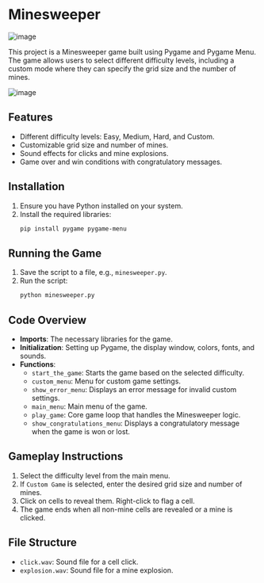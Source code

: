# Minesweeper

![image](https://github.com/01cheese/minesweeper/assets/115219323/273c50f3-8290-4585-941f-5f725613e737)


This project is a Minesweeper game built using Pygame and Pygame Menu. The game allows users to select different difficulty levels, including a custom mode where they can specify the grid size and the number of mines.


![image](https://github.com/01cheese/minesweeper/assets/115219323/d903b451-0d5b-424a-b71d-b1016e9a5e73)


## Features

- Different difficulty levels: Easy, Medium, Hard, and Custom.
- Customizable grid size and number of mines.
- Sound effects for clicks and mine explosions.
- Game over and win conditions with congratulatory messages.

## Installation

1. Ensure you have Python installed on your system.
2. Install the required libraries:
    ```bash
    pip install pygame pygame-menu
    ```

## Running the Game

1. Save the script to a file, e.g., `minesweeper.py`.
2. Run the script:
    ```bash
    python minesweeper.py
    ```

## Code Overview

- **Imports**: The necessary libraries for the game.
- **Initialization**: Setting up Pygame, the display window, colors, fonts, and sounds.
- **Functions**:
  - `start_the_game`: Starts the game based on the selected difficulty.
  - `custom_menu`: Menu for custom game settings.
  - `show_error_menu`: Displays an error message for invalid custom settings.
  - `main_menu`: Main menu of the game.
  - `play_game`: Core game loop that handles the Minesweeper logic.
  - `show_congratulations_menu`: Displays a congratulatory message when the game is won or lost.
  
## Gameplay Instructions

1. Select the difficulty level from the main menu.
2. If `Custom Game` is selected, enter the desired grid size and number of mines.
3. Click on cells to reveal them. Right-click to flag a cell.
4. The game ends when all non-mine cells are revealed or a mine is clicked.

## File Structure

- `click.wav`: Sound file for a cell click.
- `explosion.wav`: Sound file for a mine explosion.

